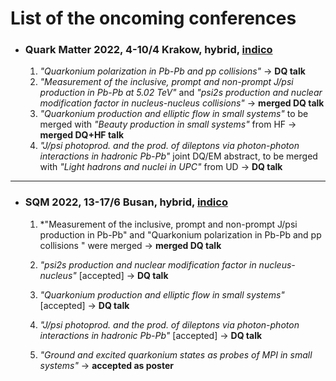 # List of the oncoming conferences

- ### Quark Matter 2022, 4-10/4 Krakow, hybrid, [indico](https://indico.cern.ch/event/895086/)
  1. *"Quarkonium polarization in Pb-Pb and pp collisions"* &rarr; **DQ talk**
  2. *"Measurement of the inclusive, prompt and non-prompt J/psi production in Pb-Pb at 5.02 TeV"* and *"psi2s production and nuclear modification factor in nucleus-nucleus collisions"* &rarr; **merged DQ talk**
  3. *"Quarkonium production and elliptic flow in small systems"* to be merged with *"Beauty production in small systems"* from HF &rarr; **merged DQ+HF talk**
  4. *"J/psi photoprod. and the prod. of dileptons via photon-photon interactions in hadronic Pb-Pb"* joint DQ/EM abstract, to be merged with *"Light hadrons and nuclei in UPC"* from UD &rarr; **DQ talk**

---

- ### SQM 2022, 13-17/6 Busan, hybrid, [indico](https://sqm2022.pusan.ac.kr/)
  1. *"Measurement of the inclusive, prompt and non-prompt J/psi production in Pb-Pb" and "Quarkonium polarization in Pb-Pb and pp collisions " were merged    &rarr; **merged DQ talk**

  2. *"psi2s production and nuclear modification factor in nucleus-nucleus"* [accepted] &rarr; **DQ talk**

  3. *"Quarkonium production and elliptic flow in small systems"* [accepted] &rarr; **DQ talk**

  4. *"J/psi photoprod. and the prod. of dileptons via photon-photon interactions in hadronic Pb-Pb"* [accepted] &rarr; **DQ talk**

  5. *"Ground and excited quarkonium states as probes of MPI in small systems"* &rarr; **accepted as poster**
